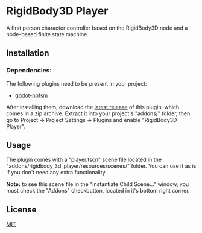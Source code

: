 # RigidBody3D Player

A first person character controller based on the RigidBody3D node and a node-based finite state machine.

## Installation

### Dependencies:

The following plugins need to be present in your project:
- [godot-nbfsm](https://github.com/snddude/godot-nbfsm)

After installing them, download the [latest release](https://github.com/snddude/godot-rigidbody_3d_player/releases/latest) of this plugin, which comes in a zip archive. Extract it into your project's "addons/" folder, then go to Project → Project Settings → Plugins and enable "RigidBody3D Player".

## Usage

The plugin comes with a "player.tscn" scene file located in the "addons/rigidbody_3d_player/resources/scenes/" folder. You can use it as is if you don't need any extra functionality.

**Note:** to see this scene file in the "Instantiate Child Scene..." window, you must check the "Addons" checkbutton, located in it's bottom right corner.

## License

[MIT](https://en.wikipedia.org/wiki/MIT_License)
